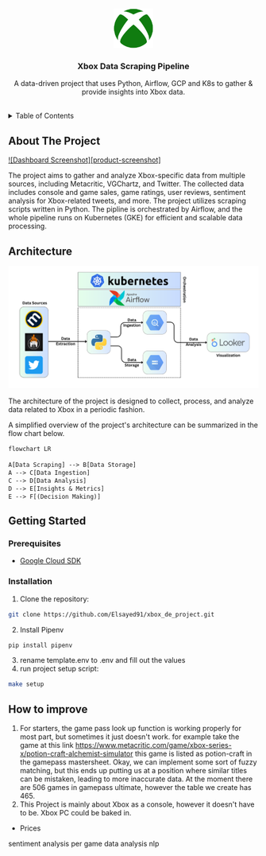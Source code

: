 <a name="readme-top"></a>


<br />
<div align="center">
  <a href="https://github.com/Liftingthedata/xbox_de_project">
    <img src="images/xbox_logo.png" alt="Logo" width="80" height="80">
  </a>

  <h3 align="center">Xbox Data Scraping Pipeline</h3>

  <p align="center">
    A data-driven project that uses Python, Airflow, GCP and K8s to gather & provide insights into Xbox data.
</div>


<br>

<details>
  <summary>Table of Contents</summary>
  <ol>
    <li>
      <a href="#about-the-project">About The Project</a>
    </li>
    <li>
      <a href="#architecture">Architecture</a>
    </li>
    <li>
      <a href="#getting-started">Getting Started</a>
      <ul>
        <li><a href="#prerequisites">Prerequisites</a></li>
        <li><a href="#installation">Installation</a></li>
      </ul>
    </li>
  </ol>
</details>



## About The Project

[![Dashboard Screenshot][product-screenshot]](https://example.com)

The project aims to gather and analyze Xbox-specific data from multiple sources, including Metacritic, VGChartz, and Twitter. 
The collected data includes console and game sales, game ratings, user reviews, sentiment analysis for Xbox-related tweets, and more. 
The project utilizes scraping scripts written in Python. The pipline is orchestrated by Airflow, and the whole pipeline runs on Kubernetes (GKE) for efficient and scalable data processing.

## Architecture

<div align="center">
  <a>
    <img src="images/architecture.png" alt="architecture">
  </a>

</div>


The architecture of the project is designed to collect, process, and analyze data related to Xbox in a periodic fashion.

A simplified overview of the project's architecture can be summarized in the flow chart below.

```mermaid
flowchart LR

A[Data Scraping] --> B[Data Storage]
A --> C[Data Ingestion]
C --> D[Data Analysis]
D --> E[Insights & Metrics]
E --> F[(Decision Making)]
```

<!-- -   Data Sources:
    
    -   Metacritic: Provides game ratings and reviews.
    -   VGChartz: Offers Xbox console and game sales data.
    -   Twitter: Gathers Xbox-related tweets for sentiment analysis.
-   Scraping Scripts:
    
    -   Python scripts are developed to scrape data from Metacritic, VGChartz, and Twitter.
    -   Each script handles the specific scraping logic for its respective data source.
-   Data Extraction:
    
    -   The scraping scripts extract the relevant data from each source.
    -   Extracted data includes game ratings, reviews, sales figures, and tweets.
-   Data Storage:
    
    -   Extracted data is uploaded to Google Cloud Storage (GCS).
    -   GCS serves as a centralized storage location for the collected data.
-   Data Ingestion:
    
    -   The data from GCS is ingested into Google BigQuery.
    -   BigQuery is a scalable and fully-managed data warehouse that allows efficient querying and analysis of large datasets.
-   Data Analysis:
    
    -   The ingested data in BigQuery is analyzed using various techniques and algorithms.
    -   Sentiment analysis is performed on Twitter data to gauge user sentiment towards Xbox.
-   Dashboard and Insights:
    
    -   The analyzed data is used to generate metrics and statistics.
    -   A dashboard is created to present the insights obtained from the gathered data.
    -   The dashboard provides visualizations and key findings to aid decision-making. -->
    
<!-- Weighted_Performance = (Critic_Reviews_Count * 0.7 * Meta_Score + User_Rating_Count * 0.3 * User_Score) / (Critic_Reviews_Count + User_Rating_Count)

Here's an explanation of the equation:

Critic_Reviews_Count: This represents the total count of critic reviews for a game.
Meta_Score: It represents the average score given by the critics.
User_Rating_Count: This represents the total count of user reviews for a game.
User_Score: It represents the average score given by the users.
The equation assigns a weightage of 0.7 to the critic reviews and 0.3 to the user reviews. These weightage values can be adjusted based on the relative importance you want to give to each factor.

The formula calculates the weighted performance by multiplying the respective counts, scores, and weightages, and then dividing the weighted sum by the total count of reviews (critic and user) to obtain the average weighted performance.

This equation provides a way to combine the influence of both critics and users in evaluating the performance of a game, while also considering the review counts. Adjusting the weightage values allows you to emphasize the importance of one factor over the other, according to your preferences and project requirements. -->
## Getting Started



### Prerequisites


* [Google Cloud SDK](https://cloud.google.com/sdk/docs/install)


### Installation


1. Clone the repository:
```sh
git clone https://github.com/Elsayed91/xbox_de_project.git
```
2. Install Pipenv
```sh
pip install pipenv
```
3. rename template.env to .env and fill out the values
4. run project setup script:
```sh
make setup
```


## How to improve

1. For starters, the game pass look up function is working properly for most part, but sometimes it just doesn't work.
for example take the game at this link https://www.metacritic.com/game/xbox-series-x/potion-craft-alchemist-simulator
this game is listed as potion-craft in the gamepass mastersheet. Okay, we can implement some sort of fuzzy matching, but this ends up putting us
at a position where similar titles can be mistaken, leading to more inaccurate data. 
At the moment there are 506 games in gamepass ultimate, however the table we create has  465.
2. This Project is mainly about Xbox as a console, however it doesn't have to be. Xbox PC could be baked in.

- Prices 


sentiment analysis per game
data analysis
nlp